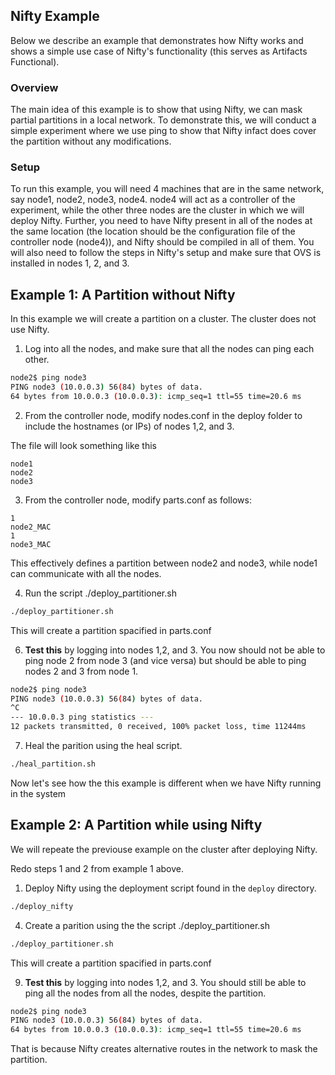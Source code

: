 Nifty Example
-------

Below we describe an example that demonstrates how Nifty works and shows a simple use case of Nifty's functionality (this serves as Artifacts Functional).

### Overview
The main idea of this example is to show that using Nifty, we can mask partial partitions in a local network. To demonstrate this, we will conduct a simple experiment where we use ping to show that Nifty infact does cover the partition without any modifications.

### Setup
To run this example, you will need 4 machines that are in the same network, say node1, node2, node3, node4. node4 will act as a controller of the experiment, while the other three nodes are the cluster in which we will deploy Nifty. Further, you need to have Nifty present in all of the nodes at the same location (the location should be the configuration file of the controller node (node4)), and Nifty should be compiled in all of them. You will also need to follow the steps in Nifty's setup and make sure that OVS is installed in nodes 1, 2, and 3.

Example 1: A Partition without Nifty
-------

In this example we will create a partition on a cluster. The cluster does not use Nifty.

1. Log into all the nodes, and make sure that all the nodes can ping each other.

```bash
node2$ ping node3
PING node3 (10.0.0.3) 56(84) bytes of data.
64 bytes from 10.0.0.3 (10.0.0.3): icmp_seq=1 ttl=55 time=20.6 ms
```

2. From the controller node, modify nodes.conf in the deploy folder to include the hostnames (or IPs) of nodes 1,2, and 3.

The file will look something like this
```
node1
node2
node3
```

3. From the controller node, modify parts.conf as follows: 

```
1
node2_MAC
1
node3_MAC
```

This effectively defines a partition between node2 and node3, while node1 can communicate with all the nodes.

4. Run the script ./deploy_partitioner.sh

```bash
./deploy_partitioner.sh
```

This will create a partition spacified in parts.conf

6. **Test this** by logging into nodes 1,2, and 3. You now should not be able to ping node 2 from node 3 (and vice versa) but should be able to ping nodes 2 and 3 from node 1.

```bash
node2$ ping node3
PING node3 (10.0.0.3) 56(84) bytes of data.
^C
--- 10.0.0.3 ping statistics ---
12 packets transmitted, 0 received, 100% packet loss, time 11244ms

```

7. Heal the parition using the heal script.

```bash
./heal_partition.sh
```

Now let's see how the this example is different when we have Nifty running in the system

Example 2: A Partition while using Nifty
-------

We will repeate the previouse example on the cluster after deploying Nifty.

Redo steps 1 and 2 from example 1 above.

1. Deploy Nifty using the deployment script found in the ```deploy``` directory.

```bash
./deploy_nifty
```

4. Create a parition using the the script ./deploy_partitioner.sh

```bash
./deploy_partitioner.sh
```

This will create a partition spacified in parts.conf

9. **Test this** by logging into nodes 1,2, and 3. You should still be able to ping all the nodes from all the nodes, despite the partition.

```bash
node2$ ping node3
PING node3 (10.0.0.3) 56(84) bytes of data.
64 bytes from 10.0.0.3 (10.0.0.3): icmp_seq=1 ttl=55 time=20.6 ms
```

That is because Nifty creates alternative routes in the network to mask the partition.












